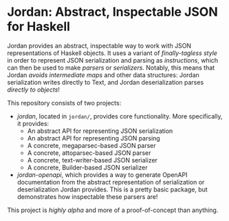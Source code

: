 # Jordan: Abstract, Inspectable JSON for Haskell

Jordan provides an abstract, inspectable way to work with JSON representations of Haskell objects.
It uses a variant of *finally-tagless style* in order to represent JSON serialization and parsing as *instructions*, which can then be used to make *parsers* or *serializers*.
Notably, this means that Jordan *avoids intermediate maps* and other data structures: Jordan serialization writes directly to Text, and Jordan deserialization parses *directly to objects*!

This repository consists of two projects:

- *jordan*, located in `jordan/`, provides core functionality.
  More specifically, it provides:
    - An abstract API for representing JSON serialization
    - An abstract API for representing JSON parsing
    - A concrete, megaparsec-based JSON parser
    - A concrete, attoparsec-based JSON parser
    - A concrete, text-writer-based JSON serializer
    - A concrete, Builder-based JSON serializer
- *jordan-openapi*, which provides a way to generate OpenAPI documentation from the abstract representation of serialization or deserialization Jordan provides.
  This is a pretty basic package, but demonstrates how inspectable these parsers are!

This project is *highly alpha* and more of a proof-of-concept than anything.
